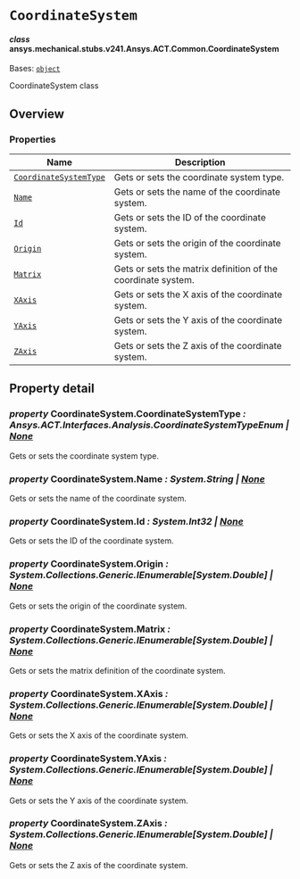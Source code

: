 # `CoordinateSystem`

<a id="ansys.mechanical.stubs.v241.Ansys.ACT.Common.CoordinateSystem"></a>

#### *class* ansys.mechanical.stubs.v241.Ansys.ACT.Common.CoordinateSystem

Bases: [`object`](https://docs.python.org/3/library/functions.html#object)

CoordinateSystem class

<!-- !! processed by numpydoc !! -->

<a id="overview"></a>

## Overview

### Properties

| Name | Description |
|--------------------------------------------------------------------|--------------------------------------------------------------|
| [`CoordinateSystemType`](#CoordinateSystem.CoordinateSystemType)   | Gets or sets the coordinate system type.                     |
| [`Name`](#CoordinateSystem.Name)                                   | Gets or sets the name of the coordinate system.              |
| [`Id`](#CoordinateSystem.Id)                                       | Gets or sets the ID of the coordinate system.                |
| [`Origin`](#CoordinateSystem.Origin)                               | Gets or sets the origin of the coordinate system.            |
| [`Matrix`](#CoordinateSystem.Matrix)                               | Gets or sets the matrix definition of the coordinate system. |
| [`XAxis`](#CoordinateSystem.XAxis)                                 | Gets or sets the X axis of the coordinate system.            |
| [`YAxis`](#CoordinateSystem.YAxis)                                 | Gets or sets the Y axis of the coordinate system.            |
| [`ZAxis`](#CoordinateSystem.ZAxis)                                 | Gets or sets the Z axis of the coordinate system.            |

<a id="property-detail"></a>

## Property detail

<a id="CoordinateSystem.CoordinateSystemType"></a>

### *property* CoordinateSystem.CoordinateSystemType *: Ansys.ACT.Interfaces.Analysis.CoordinateSystemTypeEnum | [None](https://docs.python.org/3/library/constants.html#None)*

Gets or sets the coordinate system type.

<!-- !! processed by numpydoc !! -->

<a id="CoordinateSystem.Name"></a>

### *property* CoordinateSystem.Name *: System.String | [None](https://docs.python.org/3/library/constants.html#None)*

Gets or sets the name of the coordinate system.

<!-- !! processed by numpydoc !! -->

<a id="CoordinateSystem.Id"></a>

### *property* CoordinateSystem.Id *: System.Int32 | [None](https://docs.python.org/3/library/constants.html#None)*

Gets or sets the ID of the coordinate system.

<!-- !! processed by numpydoc !! -->

<a id="CoordinateSystem.Origin"></a>

### *property* CoordinateSystem.Origin *: System.Collections.Generic.IEnumerable[System.Double] | [None](https://docs.python.org/3/library/constants.html#None)*

Gets or sets the origin of the coordinate system.

<!-- !! processed by numpydoc !! -->

<a id="CoordinateSystem.Matrix"></a>

### *property* CoordinateSystem.Matrix *: System.Collections.Generic.IEnumerable[System.Double] | [None](https://docs.python.org/3/library/constants.html#None)*

Gets or sets the matrix definition of the coordinate system.

<!-- !! processed by numpydoc !! -->

<a id="CoordinateSystem.XAxis"></a>

### *property* CoordinateSystem.XAxis *: System.Collections.Generic.IEnumerable[System.Double] | [None](https://docs.python.org/3/library/constants.html#None)*

Gets or sets the X axis of the coordinate system.

<!-- !! processed by numpydoc !! -->

<a id="CoordinateSystem.YAxis"></a>

### *property* CoordinateSystem.YAxis *: System.Collections.Generic.IEnumerable[System.Double] | [None](https://docs.python.org/3/library/constants.html#None)*

Gets or sets the Y axis of the coordinate system.

<!-- !! processed by numpydoc !! -->

<a id="CoordinateSystem.ZAxis"></a>

### *property* CoordinateSystem.ZAxis *: System.Collections.Generic.IEnumerable[System.Double] | [None](https://docs.python.org/3/library/constants.html#None)*

Gets or sets the Z axis of the coordinate system.

<!-- !! processed by numpydoc !! -->

